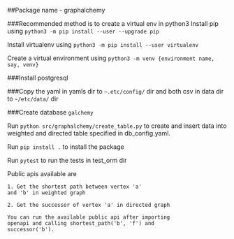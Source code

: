 ##Package name - graphalchemy

###Recommended method is to create a virtual env in python3
Install pip using `python3 -m pip install --user --upgrade pip`

Install virtualenv using `python3 -m pip install --user virtualenv`

Create a virtual environment using `python3 -m venv {environment name, say, venv}`


###Install postgresql

###Copy the yaml in yamls dir to `~.etc/config/` dir and both csv in data dir to `~/etc/data/` dir

###Create database `galchemy`

Run `python src/graphalchemy/create_table.py` 
to create and insert data into weighted and directed 
table specified in db_config.yaml.

Run `pip install .` to install the package

Run `pytest` to run the tests in test_orm dir

Public apis available are
 
    1. Get the shortest path between vertex 'a' 
    and 'b' in weighted graph
    
    2. Get the successor of vertex 'a' in directed graph
    
    You can run the available public api after importing
    openapi and calling shortest_path('b', 'f') and 
    successor('b').